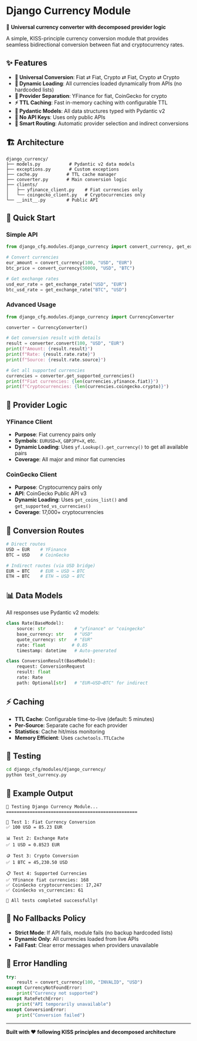 # Django Currency Module

🚀 **Universal currency converter with decomposed provider logic**

A simple, KISS-principle currency conversion module that provides seamless bidirectional conversion between fiat and cryptocurrency rates.

## ✨ Features

- **🔄 Universal Conversion**: Fiat ⇄ Fiat, Crypto ⇄ Fiat, Crypto ⇄ Crypto
- **📡 Dynamic Loading**: All currencies loaded dynamically from APIs (no hardcoded lists)
- **🎯 Provider Separation**: YFinance for fiat, CoinGecko for crypto
- **⚡ TTL Caching**: Fast in-memory caching with configurable TTL
- **🔧 Pydantic Models**: All data structures typed with Pydantic v2
- **🚫 No API Keys**: Uses only public APIs
- **🔀 Smart Routing**: Automatic provider selection and indirect conversions

## 🏗️ Architecture

```
django_currency/
├── models.py           # Pydantic v2 data models
├── exceptions.py       # Custom exceptions
├── cache.py           # TTL cache manager  
├── converter.py       # Main conversion logic
├── clients/
│   ├── yfinance_client.py    # Fiat currencies only
│   └── coingecko_client.py   # Cryptocurrencies only
└── __init__.py        # Public API
```

## 🚀 Quick Start

### Simple API

```python
from django_cfg.modules.django_currency import convert_currency, get_exchange_rate

# Convert currencies
eur_amount = convert_currency(100, "USD", "EUR")
btc_price = convert_currency(50000, "USD", "BTC")

# Get exchange rates
usd_eur_rate = get_exchange_rate("USD", "EUR")
btc_usd_rate = get_exchange_rate("BTC", "USD")
```

### Advanced Usage

```python
from django_cfg.modules.django_currency import CurrencyConverter

converter = CurrencyConverter()

# Get conversion result with details
result = converter.convert(100, "USD", "EUR")
print(f"Amount: {result.result}")
print(f"Rate: {result.rate.rate}")
print(f"Source: {result.rate.source}")

# Get all supported currencies  
currencies = converter.get_supported_currencies()
print(f"Fiat currencies: {len(currencies.yfinance.fiat)}")
print(f"Cryptocurrencies: {len(currencies.coingecko.crypto)}")
```

## 🎯 Provider Logic

### YFinance Client
- **Purpose**: Fiat currency pairs only
- **Symbols**: `EURUSD=X`, `GBPJPY=X`, etc.
- **Dynamic Loading**: Uses `yf.Lookup().get_currency()` to get all available pairs
- **Coverage**: All major and minor fiat currencies

### CoinGecko Client  
- **Purpose**: Cryptocurrency pairs only
- **API**: CoinGecko Public API v3
- **Dynamic Loading**: Uses `get_coins_list()` and `get_supported_vs_currencies()`
- **Coverage**: 17,000+ cryptocurrencies

## 🔄 Conversion Routes

```python
# Direct routes
USD → EUR    # YFinance
BTC → USD    # CoinGecko  

# Indirect routes (via USD bridge)
EUR → BTC    # EUR → USD → BTC
ETH → BTC    # ETH → USD → BTC
```

## 📊 Data Models

All responses use Pydantic v2 models:

```python
class Rate(BaseModel):
    source: str           # "yfinance" or "coingecko"
    base_currency: str    # "USD"
    quote_currency: str   # "EUR" 
    rate: float          # 0.85
    timestamp: datetime   # Auto-generated

class ConversionResult(BaseModel):
    request: ConversionRequest
    result: float
    rate: Rate
    path: Optional[str]   # "EUR→USD→BTC" for indirect
```

## ⚡ Caching

- **TTL Cache**: Configurable time-to-live (default: 5 minutes)
- **Per-Source**: Separate cache for each provider
- **Statistics**: Cache hit/miss monitoring
- **Memory Efficient**: Uses `cachetools.TTLCache`

## 🧪 Testing

```bash
cd django_cfg/modules/django_currency/
python test_currency.py
```

## 🎨 Example Output

```
🧪 Testing Django Currency Module...
==================================================

💱 Test 1: Fiat Currency Conversion
✅ 100 USD = 85.23 EUR

📊 Test 2: Exchange Rate  
✅ 1 USD = 0.8523 EUR

🪙 Test 3: Crypto Conversion
✅ 1 BTC = 45,230.50 USD

📋 Test 4: Supported Currencies
✅ YFinance fiat currencies: 168
✅ CoinGecko cryptocurrencies: 17,247  
✅ CoinGecko vs_currencies: 61

🎉 All tests completed successfully!
```

## 🚫 No Fallbacks Policy

- **Strict Mode**: If API fails, module fails (no backup hardcoded lists)
- **Dynamic Only**: All currencies loaded from live APIs
- **Fail Fast**: Clear error messages when providers unavailable

## 📝 Error Handling

```python
try:
    result = convert_currency(100, "INVALID", "USD")
except CurrencyNotFoundError:
    print("Currency not supported")
except RateFetchError:
    print("API temporarily unavailable")
except ConversionError:
    print("Conversion failed")
```

---

**Built with ❤️ following KISS principles and decomposed architecture**
